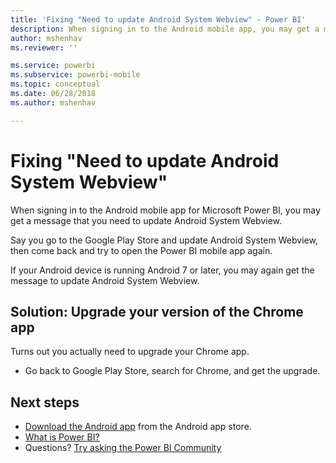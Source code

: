 ```yaml
---
title: 'Fixing "Need to update Android System Webview" - Power BI'
description: When signing in to the Android mobile app, you may get a message that you need to update Android System Webview.
author: mshenhav
ms.reviewer: ''

ms.service: powerbi
ms.subservice: powerbi-mobile
ms.topic: conceptual
ms.date: 06/28/2018
ms.author: mshenhav

---
```

# Fixing "Need to update Android System Webview"
When signing in to the Android mobile app for Microsoft Power BI, you may get a message that you need to update Android System Webview. 

Say you go to the Google Play Store and update Android System Webview, then come back and try to open the Power BI mobile app again. 

If your Android device is running Android 7 or later, you may again get the message to update Android System Webview. 

## Solution: Upgrade your version of the Chrome app
Turns out you actually need to upgrade your Chrome app. 

* Go back to Google Play Store, search for Chrome, and get the upgrade.

## Next steps
* [Download the Android app](https://go.microsoft.com/fwlink/?LinkID=544867) from the Android app store.
* [What is Power BI?](../../fundamentals/power-bi-overview.md)
* Questions? [Try asking the Power BI Community](https://community.powerbi.com/)

